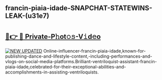 ## francin-piaia-idade-SNAPCHAT-STATEWINS-LEAK-(u31e7)


# <h2><a href="https://mediaupload.pro?-20M">🔗👉 🔴 Private-P𝚑ot𝚘𝚜-V𝚒d𝚎o</a></h2>

[![NEW UPDATED](https://i.imgur.com/0qMVB7G.gif)](https://mediaupload.pro?-20M)
Online-influencer-francin-piaia-idade,known-for-publishing-dance-and-lifestyle-content,-including-performances-and-vlogs-on-social-media-platforms.Brilliant-ventriloquist-assistant-francin-piaia-idade,celebrated-for-their-exceptional-abilities-and-accomplishments-in-assisting-ventriloquists.  